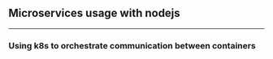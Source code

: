 ## Microservices usage with nodejs
---
### Using k8s to orchestrate communication between containers